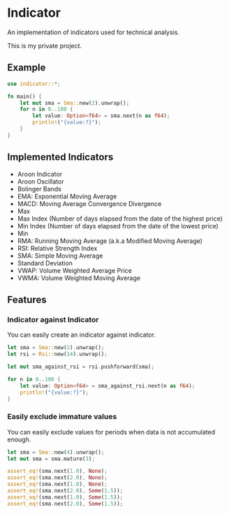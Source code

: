 # Indicator

An implementation of indicators used for technical analysis.

This is my private project.

## Example

```rust
use indicator::*;

fn main() {
    let mut sma = Sma::new(2).unwrap();
    for n in 0..100 {
        let value: Option<f64> = sma.next(n as f64);
        println!("{value:?}");
    }
}
```

## Implemented Indicators

- Aroon Indicator
- Aroon Oscillator
- Bolinger Bands
- EMA: Exponential Moving Average
- MACD: Moving Average Convergence Divergence
- Max
- Max Index
  (Number of days elapsed from the date of the highest price)
- Min Index
  (Number of days elapsed from the date of the lowest price)
- Min
- RMA: Running Moving Average
  (a.k.a Modified Moving Average)
- RSI: Relative Strength Index
- SMA: Simple Moving Average
- Standard Deviation
- VWAP: Volume Weighted Average Price
- VWMA: Volume Weighted Moving Average

## Features

### Indicator against Indicator

You can easily create an indicator against indicator.

```rust
let sma = Sma::new(2).unwrap();
let rsi = Rsi::new(14).unwrap();

let mut sma_against_rsi = rsi.pushforward(sma);

for n in 0..100 {
    let value: Option<f64> = sma_against_rsi.next(n as f64);
    println!("{value:?}");
}
```

### Easily exclude immature values

You can easily exclude values ​​for periods when data is not accumulated enough.

```rust
let sma = Sma::new(4).unwrap();
let mut sma = sma.mature(3);

assert_eq!(sma.next(1.0), None);
assert_eq!(sma.next(2.0), None);
assert_eq!(sma.next(1.0), None);
assert_eq!(sma.next(2.0), Some(1.5));
assert_eq!(sma.next(1.0), Some(1.5));
assert_eq!(sma.next(2.0), Some(1.5));
```
